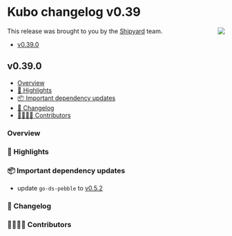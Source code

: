 # Kubo changelog v0.39

<a href="https://ipshipyard.com/"><img align="right" src="https://github.com/user-attachments/assets/39ed3504-bb71-47f6-9bf8-cb9a1698f272" /></a>

This release was brought to you by the [Shipyard](https://ipshipyard.com/) team.

- [v0.39.0](#v0390)

## v0.39.0

- [Overview](#overview)
- [🔦 Highlights](#-highlights)
- [📦️ Important dependency updates](#-important-dependency-updates)
- [📝 Changelog](#-changelog)
- [👨‍👩‍👧‍👦 Contributors](#-contributors)

### Overview

### 🔦 Highlights

### 📦️ Important dependency updates

- update `go-ds-pebble` to [v0.5.2](https://github.com/ipfs/go-ds-pebble/releases/tag/v0.5.2)

### 📝 Changelog

### 👨‍👩‍👧‍👦 Contributors
